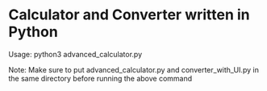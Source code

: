 # Calculator and Converter written in Python

Usage: python3 advanced_calculator.py

Note: Make sure to put advanced_calculator.py and converter_with_UI.py in the same directory before running the above command
